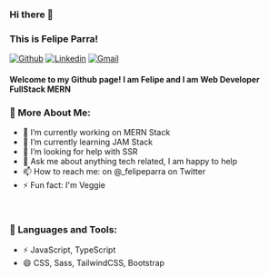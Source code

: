 ### Hi there 👋

### This is Felipe Parra!

[![Github](https://img.shields.io/badge/-Github-000?style=flat&logo=Github&logoColor=white)](https://github.com/felipe-parra)
[![Linkedin](https://img.shields.io/badge/-LinkedIn-blue?style=flat&logo=Linkedin&logoColor=white)](https://www.linkedin.com/in/felipe-parra-ramirez/)
[![Gmail](https://img.shields.io/badge/-Gmail-c14438?style=flat&logo=Gmail&logoColor=white)](mailto:felipeparraramirez@hotmail.com)

#### Welcome to my Github page! I am Felipe and I am Web Developer FullStack MERN


### 🧐 More About Me:


- 🔭 I’m currently working on MERN Stack
- 🌱 I’m currently learning JAM Stack
- 🤔 I’m looking for help with SSR
- 💬 Ask me about anything tech related, I am happy to help
- 📫 How to reach me: on @_felipeparra on Twitter
- ⚡ Fun fact: I'm Veggie

<br>

### 🔨 Languages and Tools:
- ⚡ JavaScript, TypeScript
- 😄 CSS, Sass, TailwindCSS, Bootstrap

<!--
**felipe-parra/felipe-parra** is a ✨ _special_ ✨ repository because its `README.md` (this file) appears on your GitHub profile.

Here are some ideas to get you started:

- 🔭 I’m currently working on ...
- 🌱 I’m currently learning ...
- 👯 I’m looking to collaborate on ...
- 🤔 I’m looking for help with ...
- 💬 Ask me about ...
- 📫 How to reach me: ...
- 😄 Pronouns: ...
- ⚡ Fun fact: ...
-->

